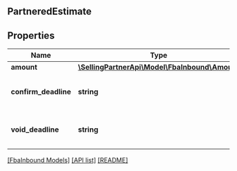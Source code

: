 ## PartneredEstimate

## Properties

Name | Type | Description | Notes
------------ | ------------- | ------------- | -------------
**amount** | [**\SellingPartnerApi\Model\FbaInbound\Amount**](Amount.md) |  |
**confirm_deadline** | **string** | A datetime string in ISO 8601 format | [optional]
**void_deadline** | **string** | A datetime string in ISO 8601 format | [optional]

[[FbaInbound Models]](../) [[API list]](../../Api) [[README]](../../../README.md)
